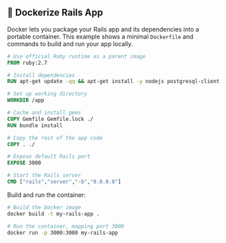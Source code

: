 ## 🐳 Dockerize Rails App
Docker lets you package your Rails app and its dependencies into a portable container. This example shows a minimal `Dockerfile` and commands to build and run your app locally.

```dockerfile
# Use official Ruby runtime as a parent image
FROM ruby:2.7

# Install dependencies
RUN apt-get update -qq && apt-get install -y nodejs postgresql-client

# Set up working directory
WORKDIR /app

# Cache and install gems
COPY Gemfile Gemfile.lock ./
RUN bundle install

# Copy the rest of the app code
COPY . ./

# Expose default Rails port
EXPOSE 3000

# Start the Rails server
CMD ["rails","server","-b","0.0.0.0"]
```

Build and run the container:

```bash
# Build the Docker image
docker build -t my-rails-app .

# Run the container, mapping port 3000
docker run -p 3000:3000 my-rails-app
```